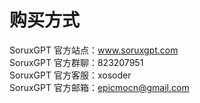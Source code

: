 # 购买方式

SoruxGPT 官方站点：www.soruxgpt.com  
SoruxGPT 官方群聊：823207951  
SoruxGPT 官方客服：xosoder  
SoruxGPT 官方邮箱：epicmocn@gmail.com  